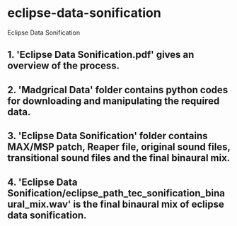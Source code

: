 # eclipse-data-sonification
Eclipse Data Sonification

## 1. 'Eclipse Data Sonification.pdf' gives an overview of the process.

## 2. 'Madgrical Data' folder contains python codes for downloading and manipulating the required data.

## 3. 'Eclipse Data Sonification' folder contains MAX/MSP patch, Reaper file, original sound files, transitional sound files and the final binaural mix.

## 4. 'Eclipse Data Sonification/eclipse_path_tec_sonification_binaural_mix.wav' is the final binaural mix of eclipse data sonification.
